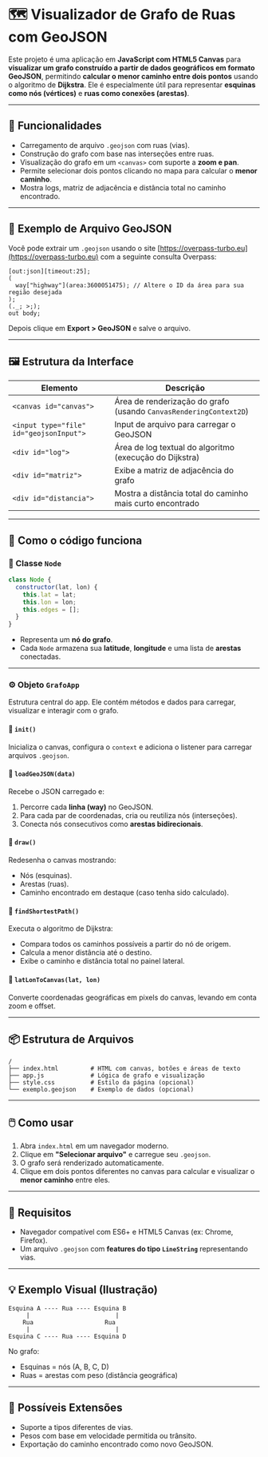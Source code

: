 
# 🗺️ Visualizador de Grafo de Ruas com GeoJSON

Este projeto é uma aplicação em **JavaScript com HTML5 Canvas** para **visualizar um grafo construído a partir de dados geográficos em formato GeoJSON**, permitindo **calcular o menor caminho entre dois pontos** usando o algoritmo de **Dijkstra**. Ele é especialmente útil para representar **esquinas como nós (vértices)** e **ruas como conexões (arestas)**.

---

## 🚀 Funcionalidades

- Carregamento de arquivo `.geojson` com ruas (vias).
- Construção do grafo com base nas interseções entre ruas.
- Visualização do grafo em um `<canvas>` com suporte a **zoom e pan**.
- Permite selecionar dois pontos clicando no mapa para calcular o **menor caminho**.
- Mostra logs, matriz de adjacência e distância total no caminho encontrado.

---

## 📁 Exemplo de Arquivo GeoJSON

Você pode extrair um `.geojson` usando o site [https://overpass-turbo.eu](https://overpass-turbo.eu) com a seguinte consulta Overpass:

```overpassql
[out:json][timeout:25];
(
  way["highway"](area:3600051475); // Altere o ID da área para sua região desejada
);
(._; >;);
out body;
```

Depois clique em **Export > GeoJSON** e salve o arquivo.

---

## 🖼️ Estrutura da Interface

| Elemento | Descrição |
|---------|-----------|
| `<canvas id="canvas">` | Área de renderização do grafo (usando `CanvasRenderingContext2D`) |
| `<input type="file" id="geojsonInput">` | Input de arquivo para carregar o GeoJSON |
| `<div id="log">` | Área de log textual do algoritmo (execução do Dijkstra) |
| `<div id="matriz">` | Exibe a matriz de adjacência do grafo |
| `<div id="distancia">` | Mostra a distância total do caminho mais curto encontrado |

---

## 🧠 Como o código funciona

### 📍 Classe `Node`

```js
class Node {
  constructor(lat, lon) {
    this.lat = lat;
    this.lon = lon;
    this.edges = [];
  }
}
```

- Representa um **nó do grafo**.
- Cada `Node` armazena sua **latitude**, **longitude** e uma lista de **arestas** conectadas.

---

### ⚙️ Objeto `GrafoApp`

Estrutura central do app. Ele contém métodos e dados para carregar, visualizar e interagir com o grafo.

#### 🔹 `init()`
Inicializa o canvas, configura o `context` e adiciona o listener para carregar arquivos `.geojson`.

#### 🔹 `loadGeoJSON(data)`
Recebe o JSON carregado e:
1. Percorre cada **linha (way)** no GeoJSON.
2. Para cada par de coordenadas, cria ou reutiliza nós (interseções).
3. Conecta nós consecutivos como **arestas bidirecionais**.

#### 🔹 `draw()`
Redesenha o canvas mostrando:
- Nós (esquinas).
- Arestas (ruas).
- Caminho encontrado em destaque (caso tenha sido calculado).

#### 🔹 `findShortestPath()`
Executa o algoritmo de Dijkstra:
- Compara todos os caminhos possíveis a partir do nó de origem.
- Calcula a menor distância até o destino.
- Exibe o caminho e distância total no painel lateral.

#### 🔹 `latLonToCanvas(lat, lon)`
Converte coordenadas geográficas em pixels do canvas, levando em conta zoom e offset.

---

## 📦 Estrutura de Arquivos

```
/
├── index.html         # HTML com canvas, botões e áreas de texto
├── app.js             # Lógica de grafo e visualização
├── style.css          # Estilo da página (opcional)
└── exemplo.geojson    # Exemplo de dados (opcional)
```

---

## 🖱️ Como usar

1. Abra `index.html` em um navegador moderno.
2. Clique em **"Selecionar arquivo"** e carregue seu `.geojson`.
3. O grafo será renderizado automaticamente.
4. Clique em dois pontos diferentes no canvas para calcular e visualizar o **menor caminho** entre eles.

---

## 📌 Requisitos

- Navegador compatível com ES6+ e HTML5 Canvas (ex: Chrome, Firefox).
- Um arquivo `.geojson` com **features do tipo `LineString`** representando vias.

---

## 💡 Exemplo Visual (Ilustração)

```plaintext
Esquina A ---- Rua ---- Esquina B
     |                        |
    Rua                    Rua
     |                        |
Esquina C ---- Rua ---- Esquina D
```

No grafo:
- Esquinas = nós (A, B, C, D)
- Ruas = arestas com peso (distância geográfica)

---

## 🧩 Possíveis Extensões

- Suporte a tipos diferentes de vias.
- Pesos com base em velocidade permitida ou trânsito.
- Exportação do caminho encontrado como novo GeoJSON.
